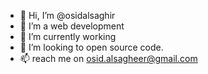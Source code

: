 - 👋 Hi, I’m @osidalsaghir
- 👀 I’m a web development
- 🌱 I’m currently working
- 💞️ I’m looking to open source code.
- 📫 reach me on osid.alsagheer@gmail.com

<!---
osidalsaghir/osidalsaghir is a ✨ special ✨ repository because its `README.md` (this file) appears on your GitHub profile.
You can click the Preview link to take a look at your changes.
--->
